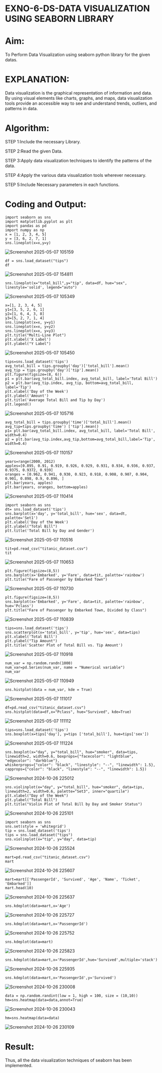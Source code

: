 # EXNO-6-DS-DATA VISUALIZATION USING SEABORN LIBRARY

# Aim:
  To Perform Data Visualization using seaborn python library for the given datas.

# EXPLANATION:
Data visualization is the graphical representation of information and data. By using visual elements like charts, graphs, and maps, data visualization tools provide an accessible way to see and understand trends, outliers, and patterns in data.

# Algorithm:
STEP 1:Include the necessary Library.

STEP 2:Read the given Data.

STEP 3:Apply data visualization techniques to identify the patterns of the data.

STEP 4:Apply the various data visualization tools wherever necessary.

STEP 5:Include Necessary parameters in each functions.

# Coding and Output:
```
import seaborn as sns
import matplotlib.pyplot as plt
import pandas as pd
import numpy as np
x = [1, 2, 3, 4, 5]
y = [3, 6, 2, 7, 1]
sns.lineplot(x=x,y=y)
```
![Screenshot 2025-05-07 105159](https://github.com/user-attachments/assets/5e3850e5-2929-4919-a98e-7e6e9f49c6b4)

```
df = sns.load_dataset("tips")
df
```
![Screenshot 2025-05-07 154811](https://github.com/user-attachments/assets/64c12530-3ed5-418f-a5d1-34f3ee05e00a)


```
sns.lineplot(x="total_bill",y="tip", data=df, hue="sex", linestyle='solid', legend="auto")
```
![Screenshot 2025-05-07 105349](https://github.com/user-attachments/assets/114af95e-8b25-42bb-bee1-36ab28e0fe63)

```
x=[1, 2, 3, 4, 5]
y1=[3, 5, 2, 6, 1]
y2=[1, 6, 4, 3, 8]
y3=[5, 2, 7, 1, 4]
sns.lineplot(x=x, y=y1)
sns.lineplot(x=x, y=y2)
sns.lineplot(x=x, y=y3)
plt.title("Multi-Line Plot")
plt.xlabel('X Label')
plt.ylabel("Y Label")
```
![Screenshot 2025-05-07 105450](https://github.com/user-attachments/assets/b2157f1e-97ca-4281-a4f7-6ff64d78b8bb)

```
tips=sns.load_dataset('tips')
avg_total_bill = tips.groupby('day')['total_bill'].mean()
avg_tip = tips.groupby('day')['tip'].mean()
plt.figure(figsize=(8, 6))
p1 = plt.bar(avg_total_bill.index, avg_total_bill, label='Total Bill')
p2 = plt.bar(avg_tip.index, avg_tip, bottom=avg_total_bill, label='Tip')
plt.xlabel('Day of the Week')
plt.ylabel('Amount')
plt.title('Average Total Bill and Tip by Day')
plt.legend()
```
![Screenshot 2025-05-07 105716](https://github.com/user-attachments/assets/b525d94c-0c43-405e-9acd-ff48bb830fcf)

```
avg_total_bill = tips.groupby('time')['total_bill'].mean() 
avg_tip=tips.groupby('time') ['tip'].mean()
p1= plt.bar(avg_total_bill.index, avg_total_bill, label='Total Bill', width=0.4)
p2 = plt.bar(avg_tip.index,avg_tip,bottom=avg_total_bill,label='Tip', width=0.4)
```
![Screenshot 2025-05-07 110157](https://github.com/user-attachments/assets/e5ab1a93-9fd5-4894-91f7-a3b37fa2a797)

```
years=range(2000, 2012)
apples=[0.895, 0.91, 0.919, 0.926, 0.929, 0.931, 0.934, 0.936, 0.937, 0.9375, 0.9372, 0.939] 
oranges = [0.962, 0.941, 0.930, 0.923, 0.918, 0.908, 0.907, 0.904, 0.901, 0.898, 0.9, 0.896, ]
plt.bar(years, apples)
plt.bar(years, oranges, bottom=apples)
```
![Screenshot 2025-05-07 110414](https://github.com/user-attachments/assets/93d3268c-804b-4a13-800f-de954fc16262)

```
import seaborn as sns
dt= sns.load_dataset('tips')
sns.barplot(x='day', y='total_bill', hue='sex', data=dt, palette='Set1')
plt.xlabel('Day of the Week')
plt.ylabel("Total Bill")
plt.title('Total Bill by Day and Gender')
```
![Screenshot 2025-05-07 110516](https://github.com/user-attachments/assets/a26deb65-eafa-4727-806d-96b1dcd6ebbc)

```
tit=pd.read_csv("titanic_dataset.csv")
tit
```
![Screenshot 2025-05-07 110653](https://github.com/user-attachments/assets/8da1a4e5-b5f5-453d-94f6-aa3dd7bf2dab)

```
plt.figure(figsize=(8,5))
sns.barplot(x='Embarked', y='Fare', data=tit, palette='rainbow') 
plt.title("Fare of Passenger by Embarked Town")
```
![Screenshot 2025-05-07 110730](https://github.com/user-attachments/assets/4b7faeb6-4bdf-480c-8cd4-2f3dbc1cde66)

```
plt.figure(figsize=(8,5))
sns.barplot(x='Embarked', y='Fare', data=tit, palette='rainbow', hue='Pclass') 
plt.title("Fare of Passenger by Embarked Town, Divided by Class")
```
![Screenshot 2025-05-07 110839](https://github.com/user-attachments/assets/0060be31-6942-4d2e-bf9c-e973963688c2)

```
tips=sns.load_dataset('tips')
sns.scatterplot(x='total_bill', y='tip', hue='sex', data=tips)
plt.xlabel('Total Bill')
plt.ylabel("Tip Amount")
plt.title('Scatter Plot of Total Bill vs. Tip Amount')
```
![Screenshot 2025-05-07 110918](https://github.com/user-attachments/assets/6bd8a4c2-801f-4c25-bb57-f687d58c6c2c)

```
num_var = np.random.randn(1000)
num_var=pd.Series(num_var, name = "Numerical variable")
num_var
```
![Screenshot 2025-05-07 110949](https://github.com/user-attachments/assets/db156afe-ff62-42ae-b030-a04b83c327f8)

```
sns.histplot(data = num_var, kde = True)
```
![Screenshot 2025-05-07 111017](https://github.com/user-attachments/assets/29604c70-4cf3-43b8-b59d-cbfba626e730)

```
df=pd.read_csv("titanic_dataset.csv")
sns.histplot(data=df,x="Pclass", hue="Survived", kde=True)
```
![Screenshot 2025-05-07 111112](https://github.com/user-attachments/assets/f9b8ffc4-7a23-4a99-9be0-6d71b208f079)

```
tips=sns.load_dataset('tips')
sns.boxplot(x=tips['day'], y=tips ['total_bill'], hue=tips['sex'])
```
![Screenshot 2025-05-07 111224](https://github.com/user-attachments/assets/a8197864-3171-4dd6-a7dc-b4bf4a01b3ef)

```
sns.boxplot(x="day", y="total_bill", hue="smoker", data=tips, linewidth=2, width=0.6, boxprops={"facecolor": "lightblue", "edgecolor": "darkblue"},
whiskerprops={"color": "black", "linestyle": "--", "linewidth": 1.5}, capprops={"color": "black", "linestyle": "--", "linewidth": 1.5})
```
![Screenshot 2024-10-26 225012](https://github.com/user-attachments/assets/2108fe27-773d-4462-8bfe-c7beb1480f24)

```
sns.violinplot(x="day", y="total_bill", hue="smoker", data=tips, linewidth=2, width=0.6, palette="Set3", inner="quartile")
plt.xlabel("Day of the Week")
plt.ylabel("Total Bill")
plt.title("Violin Plot of Total Bill by Day and Smoker Status")
```
![Screenshot 2024-10-26 225101](https://github.com/user-attachments/assets/473bb020-5683-4b70-a37f-08cced58c6b6)

```
import seaborn as sns
sns.set(style = 'whitegrid')
tip = sns.load_dataset('tips') 
tips = sns.load_dataset("tips")
sns.violinplot(x="tip", y="day", data=tip)
```
![Screenshot 2024-10-26 225524](https://github.com/user-attachments/assets/7edd4779-f3ac-4316-88b1-eaf351738186)

```
mart=pd.read_csv("titanic_dataset.csv")
mart
```
![Screenshot 2024-10-26 225607](https://github.com/user-attachments/assets/839d4a31-8d9e-4654-b9ad-67cf667ece64)

```
mart=mart[['PassengerId', 'Survived', 'Age', 'Name', 'Ticket', 'Embarked']] 
mart.head(10)
```
![Screenshot 2024-10-26 225637](https://github.com/user-attachments/assets/dd083a1c-994f-48d8-a920-c52410dcd632)

```
sns.kdeplot(data=mart,x='Age')
```
![Screenshot 2024-10-26 225727](https://github.com/user-attachments/assets/8903e364-c169-4058-b60e-2138f3d95872)

```
sns.kdeplot(data=mart,x='PassengerId')
```
![Screenshot 2024-10-26 225752](https://github.com/user-attachments/assets/1b703a7b-7275-49d3-a269-a9447dc4a46b)

```
sns.kdeplot(data=mart)
```
![Screenshot 2024-10-26 225823](https://github.com/user-attachments/assets/89b5bb5b-294f-410f-b922-93ed089c5048)

```
sns.kdeplot(data=mart,x='PassengerId',hue='Survived',multiple='stack')
```
![Screenshot 2024-10-26 225935](https://github.com/user-attachments/assets/7ab0ca8a-9593-48c2-b2c9-7aa37800489d)

```
sns.kdeplot(data=mart,x='PassengerId',y='Survived')
```
![Screenshot 2024-10-26 230008](https://github.com/user-attachments/assets/ff9f542b-cba5-4c9b-bfd5-14847f3fc33d)

```
data = np.random.randint(low = 1, high = 100, size = (10,10))
hm=sns.heatmap(data=data,annot=True)
```
![Screenshot 2024-10-26 230043](https://github.com/user-attachments/assets/7d359c50-696c-445e-b0e6-af81985493f2)

```
hm=sns.heatmap(data=data)
```
![Screenshot 2024-10-26 230109](https://github.com/user-attachments/assets/9a5e922d-1133-4c70-8028-8abba02a5489)


# Result:
Thus, all the data visualization techniques of seaborn has been implemented.
